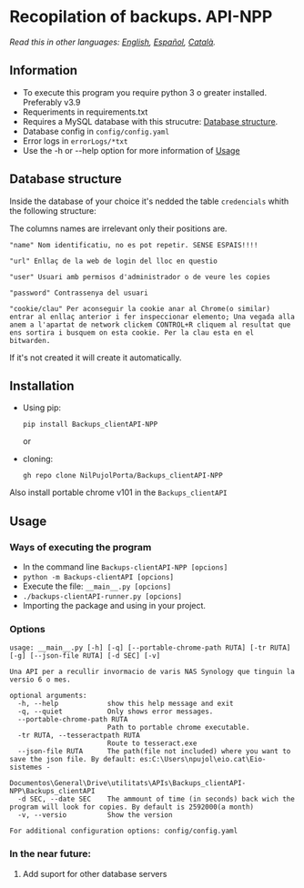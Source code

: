 # Recopilation of backups. API-NPP

*Read this in other languages: [English](README.md), [Español](README.ES-es.md), [Català](README.CA-ca.md).*

## Information
- To execute this program you require python 3 o greater installed. Preferably v3.9
- Requeriments in requirements.txt
- Requires a MySQL database with this strucutre: [Database structure](#Database-structure).
- Database config in `config/config.yaml`
- Error logs in `errorLogs/*txt`
- Use the -h or --help option for more information of [Usage](#Usage)


## Database structure
Inside the database of your choice it's nedded the table ``credencials`` whith the following structure:

The columns names are irrelevant only their positions are.
```
"name" Nom identificatiu, no es pot repetir. SENSE ESPAIS!!!!

"url" Enllaç de la web de login del lloc en questio

"user" Usuari amb permisos d'administrador o de veure les copies

"password" Contrassenya del usuari

"cookie/clau" Per aconseguir la cookie anar al Chrome(o similar) entrar al enllaç anterior i fer inspeccionar elemento; Una vegada alla anem a l'apartat de network clickem CONTROL+R cliquem al resultat que ens sortira i busquem on esta cookie. Per la clau esta en el bitwarden.
```

If it's not created it will create it automatically.

## Installation

- Using pip:

  ```pip install Backups_clientAPI-NPP```

  or
- cloning:

  ```gh repo clone NilPujolPorta/Backups_clientAPI-NPP```

Also install portable chrome v101 in the `Backups_clientAPI`


## Usage
### Ways of executing the program
- In the command line `Backups-clientAPI-NPP [opcions]`
- ```python -m Backups-clientAPI [opcions]```
- Execute the file: `__main__.py [opcions]`
- ```./backups-clientAPI-runner.py [opcions] ```
- Importing the package and using in your project.

### Options
```
usage: __main__.py [-h] [-q] [--portable-chrome-path RUTA] [-tr RUTA] [-g] [--json-file RUTA] [-d SEC] [-v]

Una API per a recullir invormacio de varis NAS Synology que tinguin la versio 6 o mes.

optional arguments:
  -h, --help            show this help message and exit
  -q, --quiet           Only shows error messages.
  --portable-chrome-path RUTA
                        Path to portable chrome executable.
  -tr RUTA, --tesseractpath RUTA
                        Route to tesseract.exe
  --json-file RUTA      The path(file not included) where you want to save the json file. By default: es:C:\Users\npujol\eio.cat\Eio-sistemes -
                        Documentos\General\Drive\utilitats\APIs\Backups_clientAPI-NPP\Backups_clientAPI
  -d SEC, --date SEC    The ammount of time (in seconds) back wich the program will look for copies. By default is 2592000(a month)
  -v, --versio          Show the version

For additional configuration options: config/config.yaml
```

### In the near future:
1. Add suport for other database servers
